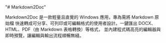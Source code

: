 "# Markdown2Doc" 

Markdown2Doc 是一款輕量且直覺的 Windows 應用，專為需將 Markdown 原始檔
快速轉成可分享、可列印或可編輯格式的使用者設計。一鍵匯出 DOCX、HTML、PDF（由 Markdown 表格轉換）等格式，
並內建程式碼高亮的編輯器與即時預覽，讓編輯與輸出流程順暢無縫。



